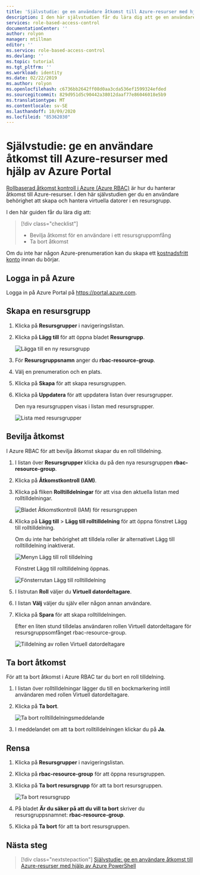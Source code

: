```yaml
---
title: 'Självstudie: ge en användare åtkomst till Azure-resurser med hjälp av Azure Portal – Azure RBAC'
description: I den här självstudien får du lära dig att ge en användare åtkomst till Azure-resurser med hjälp av Azure Portal och rollbaserad åtkomst kontroll i Azure (Azure RBAC).
services: role-based-access-control
documentationCenter: ''
author: rolyon
manager: mtillman
editor: ''
ms.service: role-based-access-control
ms.devlang: ''
ms.topic: tutorial
ms.tgt_pltfrm: ''
ms.workload: identity
ms.date: 02/22/2019
ms.author: rolyon
ms.openlocfilehash: c6736bb2642ff08d0aa3cda536ef1599324efded
ms.sourcegitcommit: 829d951d5c90442a38012daaf77e86046018e5b9
ms.translationtype: MT
ms.contentlocale: sv-SE
ms.lasthandoff: 10/09/2020
ms.locfileid: "85362030"
---
```

# <a name="tutorial-grant-a-user-access-to-azure-resources-using-the-azure-portal"></a>Självstudie: ge en användare åtkomst till Azure-resurser med hjälp av Azure Portal

[Rollbaserad åtkomst kontroll i Azure (Azure RBAC)](overview.md) är hur du hanterar åtkomst till Azure-resurser. I den här självstudien ger du en användare behörighet att skapa och hantera virtuella datorer i en resursgrupp.

I den här guiden får du lära dig att:

> [!div class="checklist"]
> * Bevilja åtkomst för en användare i ett resursgruppomfång
> * Ta bort åtkomst

Om du inte har någon Azure-prenumeration kan du skapa ett [kostnadsfritt konto](https://azure.microsoft.com/free/?WT.mc_id=A261C142F) innan du börjar.

## <a name="sign-in-to-azure"></a>Logga in på Azure

Logga in på Azure Portal på https://portal.azure.com.

## <a name="create-a-resource-group"></a>Skapa en resursgrupp

1. Klicka på **Resursgrupper** i navigeringslistan.

1. Klicka på **Lägg till** för att öppna bladet **Resursgrupp**.

   ![Lägga till en ny resursgrupp](./media/quickstart-assign-role-user-portal/resource-group.png)

1. För **Resursgruppsnamn** anger du **rbac-resource-group**.

1. Välj en prenumeration och en plats.

1. Klicka på **Skapa** för att skapa resursgruppen.

1. Klicka på **Uppdatera** för att uppdatera listan över resursgrupper.

   Den nya resursgruppen visas i listan med resursgrupper.

   ![Lista med resursgrupper](./media/quickstart-assign-role-user-portal/resource-group-list.png)

## <a name="grant-access"></a>Bevilja åtkomst

I Azure RBAC för att bevilja åtkomst skapar du en roll tilldelning.

1. I listan över **Resursgrupper** klicka du på den nya resursgruppen **rbac-resource-group**.

1. Klicka på **Åtkomstkontroll (IAM)**.

1. Klicka på fliken **Rolltilldelningar** för att visa den aktuella listan med rolltilldelningar.

   ![Bladet Åtkomstkontroll (IAM) för resursgruppen](./media/quickstart-assign-role-user-portal/access-control.png)

1. Klicka på **Lägg till** > **Lägg till rolltilldelning** för att öppna fönstret Lägg till rolltilldelning.

   Om du inte har behörighet att tilldela roller är alternativet Lägg till rolltilldelning inaktiverat.

   ![Menyn Lägg till roll tilldelning](./media/shared/add-role-assignment-menu.png)

    Fönstret Lägg till rolltilldelning öppnas.

   ![Fönsterrutan Lägg till rolltilldelning](./media/quickstart-assign-role-user-portal/add-role-assignment.png)

1. I listrutan **Roll** väljer du **Virtuell datordeltagare**.

1. I listan **Välj** väljer du själv eller någon annan användare.

1. Klicka på **Spara** för att skapa rolltilldelningen.

   Efter en liten stund tilldelas användaren rollen Virtuell datordeltagare för resursgruppsomfånget rbac-resource-group.

   ![Tilldelning av rollen Virtuell datordeltagare](./media/quickstart-assign-role-user-portal/vm-contributor-assignment.png)

## <a name="remove-access"></a>Ta bort åtkomst

För att ta bort åtkomst i Azure RBAC tar du bort en roll tilldelning.

1. I listan över rolltilldelningar lägger du till en bockmarkering intill användaren med rollen Virtuell datordeltagare.

1. Klicka på **Ta bort**.

   ![Ta bort rolltilldelningsmeddelande](./media/quickstart-assign-role-user-portal/remove-role-assignment.png)

1. I meddelandet om att ta bort rolltilldelningen klickar du på **Ja**.

## <a name="clean-up"></a>Rensa

1. Klicka på **Resursgrupper** i navigeringslistan.

1. Klicka på **rbac-resource-group** för att öppna resursgruppen.

1. Klicka på **Ta bort resursgrupp** för att ta bort resursgruppen.

   ![Ta bort resursgrupp](./media/quickstart-assign-role-user-portal/delete-resource-group.png)

1. På bladet **Är du säker på att du vill ta bort** skriver du resursgruppsnamnet: **rbac-resource-group**.

1. Klicka på **Ta bort** för att ta bort resursgruppen.

## <a name="next-steps"></a>Nästa steg

> [!div class="nextstepaction"]
> [Självstudie: ge en användare åtkomst till Azure-resurser med hjälp av Azure PowerShell](tutorial-role-assignments-user-powershell.md)
